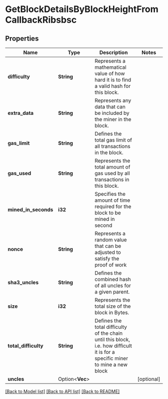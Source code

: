 # GetBlockDetailsByBlockHeightFromCallbackRibsbsc

## Properties

Name | Type | Description | Notes
------------ | ------------- | ------------- | -------------
**difficulty** | **String** | Represents a mathematical value of how hard it is to find a valid hash for this block. | 
**extra_data** | **String** | Represents any data that can be included by the miner in the block. | 
**gas_limit** | **String** | Defines the total gas limit of all transactions in the block. | 
**gas_used** | **String** | Represents the total amount of gas used by all transactions in this block. | 
**mined_in_seconds** | **i32** | Specifies the amount of time required for the block to be mined in second | 
**nonce** | **String** | Represents a random value that can be adjusted to satisfy the proof of work | 
**sha3_uncles** | **String** | Defines the combined hash of all uncles for a given parent. | 
**size** | **i32** | Represents the total size of the block in Bytes. | 
**total_difficulty** | **String** | Defines the total difficulty of the chain until this block, i.e. how difficult it is for a specific miner to mine a new block | 
**uncles** | Option<**Vec<String>**> |  | [optional]

[[Back to Model list]](../README.md#documentation-for-models) [[Back to API list]](../README.md#documentation-for-api-endpoints) [[Back to README]](../README.md)


